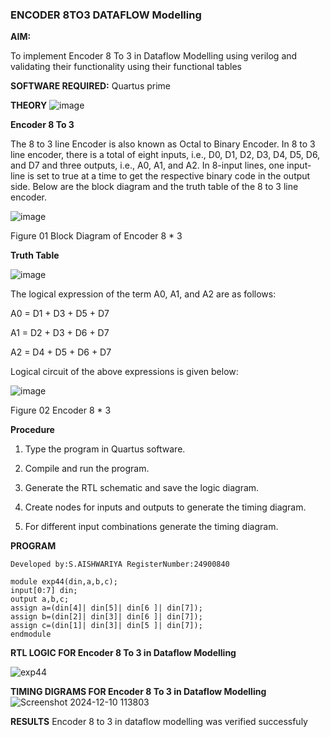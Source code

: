 ### ENCODER 8TO3 DATAFLOW Modelling

**AIM:**

To implement  Encoder 8 To 3 in Dataflow Modelling using verilog and validating their functionality using their functional tables

**SOFTWARE REQUIRED:** Quartus prime

**THEORY**
![image](https://github.com/user-attachments/assets/2291ad57-32cc-4e88-9bda-1655731fd9a4)


**Encoder 8 To 3**

The 8 to 3 line Encoder is also known as Octal to Binary Encoder. In 8 to 3 line encoder, there is a total of eight inputs, i.e., D0, D1, D2, D3, D4, D5, D6, and D7 and three outputs, i.e., A0, A1, and A2. In 8-input lines, one input-line is set to true at a time to get the respective binary code in the output side. Below are the block diagram and the truth table of the 8 to 3 line encoder.

![image](https://github.com/naavaneetha/ENCODER8TO3DATAFLOW/assets/154305477/0bc242c1-eb9e-4c47-afe5-30428470efc3)

Figure 01  Block Diagram of Encoder 8 * 3

**Truth Table**

![image](https://github.com/naavaneetha/ENCODER8TO3DATAFLOW/assets/154305477/35496b14-ae6e-4cd1-9abd-d6736b576575)

The logical expression of the term A0, A1, and A2 are as follows:

A0 = D1 + D3 + D5 + D7

A1 = D2 + D3 + D6 + D7

A2 = D4 + D5 + D6 + D7

Logical circuit of the above expressions is given below:

![image](https://github.com/naavaneetha/ENCODER8TO3DATAFLOW/assets/154305477/95acaee6-c873-4c75-89eb-ef09fb158053)

Figure 02  Encoder 8 * 3

**Procedure**

1.	Type the program in Quartus software.

2.	Compile and run the program.

3.	Generate the RTL schematic and save the logic diagram.

4.	Create nodes for inputs and outputs to generate the timing diagram.

5.	For different input combinations generate the timing diagram.


**PROGRAM**


```
Developed by:S.AISHWARIYA RegisterNumber:24900840

module exp44(din,a,b,c);
input[0:7] din;
output a,b,c;
assign a=(din[4]| din[5]| din[6 ]| din[7]);
assign b=(din[2]| din[3]| din[6 ]| din[7]);
assign c=(din[1]| din[3]| din[5 ]| din[7]);
endmodule

```




**RTL LOGIC FOR Encoder 8 To 3 in Dataflow Modelling**


![exp44](https://github.com/user-attachments/assets/747af893-2279-4b16-a311-900bbebb9f99)


**TIMING DIGRAMS FOR Encoder 8 To 3 in Dataflow Modelling**
![Screenshot 2024-12-10 113803](https://github.com/user-attachments/assets/300f2085-dfff-4621-a2a1-47d884330fa2)



**RESULTS**
Encoder 8 to 3 in dataflow modelling was verified successfuly




